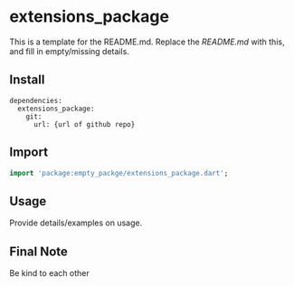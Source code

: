 # extensions_package

This is a template for the README.md. Replace the *README.md* with this, and fill in empty/missing details.

## Install

```text
dependencies:
  extensions_package:
    git:
      url: {url of github repo}
```

## Import

```dart
import 'package:empty_packge/extensions_package.dart';
```

## Usage

Provide details/examples on usage.

## Final Note

Be kind to each other
